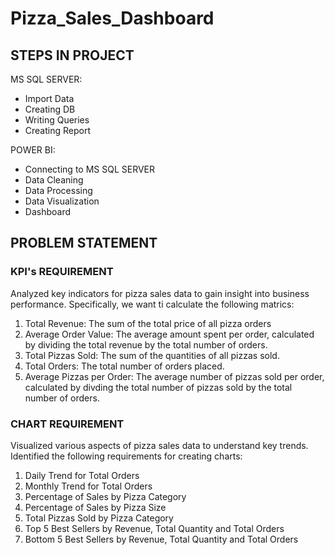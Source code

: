# Pizza_Sales_Dashboard

## STEPS IN PROJECT
MS SQL SERVER: 
  - Import Data
  - Creating DB
  - Writing Queries
  - Creating Report

POWER BI: 
  - Connecting to MS SQL SERVER
  - Data Cleaning
  - Data Processing
  - Data Visualization
  - Dashboard


## PROBLEM STATEMENT
### KPI's REQUIREMENT
Analyzed key indicators for pizza sales data to gain insight into business performance. Specifically, we want ti calculate the following matrics:

1. Total Revenue: The sum of the total price of all pizza orders
2. Average Order Value: The average amount spent per order, calculated by dividing the total revenue by the total number of orders.
3. Total Pizzas Sold: The sum of the quantities of all pizzas sold.
4. Total Orders: The total number of orders placed.
5. Average Pizzas per Order: The average number of pizzas sold per order, calculated by divding the total number of pizzas sold by the total number of orders.

### CHART REQUIREMENT
Visualized various aspects of pizza sales data to understand key trends. Identified the following requirements for creating charts:
1. Daily Trend for Total Orders
2. Monthly Trend for Total Orders
3. Percentage of Sales by Pizza Category
4. Percentage of Sales by Pizza Size
5. Total Pizzas Sold by Pizza Category
6. Top 5 Best Sellers by Revenue, Total Quantity and Total Orders
7. Bottom 5 Best Sellers by Revenue, Total Quantity and Total Orders
